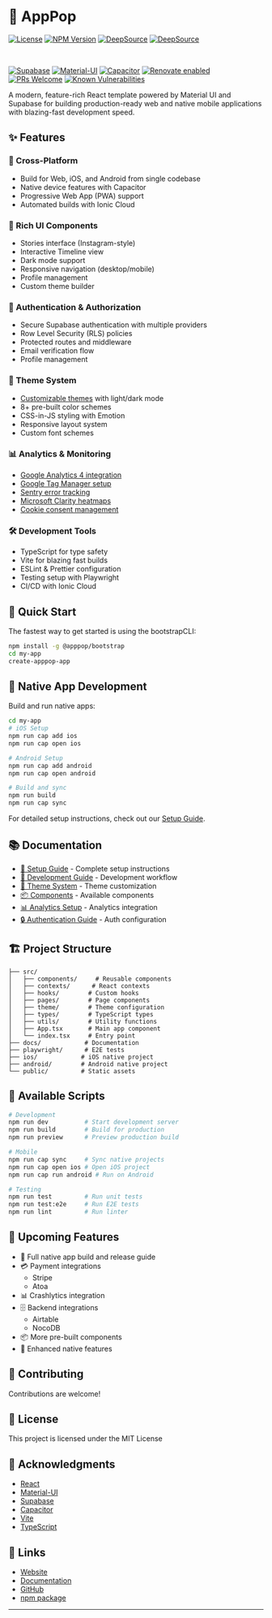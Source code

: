 # 🚀 AppPop

[![License](https://img.shields.io/badge/license-MIT-blue.svg)](LICENSE)
[![NPM Version](https://img.shields.io/npm/v/create-apppop-app.svg)](https://www.npmjs.com/package/create-apppop-app)
[![DeepSource](https://app.deepsource.com/gh/stevengonsalvez/apppop.svg/?label=code+coverage&show_trend=true&token=SA1e3xQfwYIRm8uI4Wuw32hM)](https://app.deepsource.com/gh/stevengonsalvez/apppop/)
[![DeepSource](https://app.deepsource.com/gh/stevengonsalvez/apppop.svg/?label=resolved+issues&show_trend=true&token=SA1e3xQfwYIRm8uI4Wuw32hM)](https://app.deepsource.com/gh/stevengonsalvez/apppop/)

</br>

[![Supabase](https://img.shields.io/badge/Supabase-2.x-green.svg)](https://supabase.io/)
[![Material-UI](https://img.shields.io/badge/MUI-5.x-purple.svg)](https://mui.com/)
[![Capacitor](https://img.shields.io/badge/Capacitor-5.x-blue.svg)](https://capacitorjs.com/)
[![Renovate enabled](https://img.shields.io/badge/renovate-enabled-brightgreen.svg)](https://renovatebot.com/)
[![PRs Welcome](https://img.shields.io/badge/PRs-welcome-brightgreen.svg)](CONTRIBUTING.md)
[![Known Vulnerabilities](https://snyk.io/test/github/dwyl/hapi-auth-jwt2/badge.svg?targetFile=package.json)](https://snyk.io/test/github/dwyl/hapi-auth-jwt2?targetFile=package.json)


A modern, feature-rich React template powered by Material UI and Supabase for building production-ready web and native mobile applications with blazing-fast development speed.

## ✨ Features

### 📱 Cross-Platform
- Build for Web, iOS, and Android from single codebase
- Native device features with Capacitor
- Progressive Web App (PWA) support
- Automated builds with Ionic Cloud

### 🎨 Rich UI Components
- Stories interface (Instagram-style)
- Interactive Timeline view
- Dark mode support
- Responsive navigation (desktop/mobile)
- Profile management
- Custom theme builder

### 🔐 Authentication & Authorization
- Secure Supabase authentication with multiple providers 
- Row Level Security (RLS) policies
- Protected routes and middleware
- Email verification flow
- Profile management

### 🎨 Theme System
- [Customizable themes](docs/theme-system.md) with light/dark mode
- 8+ pre-built color schemes
- CSS-in-JS styling with Emotion
- Responsive layout system
- Custom font schemes

### 📊 Analytics & Monitoring
- [Google Analytics 4 integration](docs/GoogleAnalytics.md)
- [Google Tag Manager setup](docs/gtm-setup.md)
- [Sentry error tracking](docs/monitoring.md)
- [Microsoft Clarity heatmaps](docs/heatmap.md)
- [Cookie consent management](docs/cookieconsent.md)

### 🛠️ Development Tools
- TypeScript for type safety
- Vite for blazing fast builds
- ESLint & Prettier configuration
- Testing setup with Playwright
- CI/CD with Ionic Cloud


## 🚦 Quick Start

The fastest way to get started is using the bootstrapCLI:

```bash
npm install -g @apppop/bootstrap
cd my-app
create-apppop-app
```

## 📱 Native App Development

Build and run native apps:

```bash
cd my-app
# iOS Setup
npm run cap add ios
npm run cap open ios

# Android Setup
npm run cap add android
npm run cap open android

# Build and sync
npm run build
npm run cap sync
```



For detailed setup instructions, check out our [Setup Guide](docs/setup.md).

## 📚 Documentation

- [🔧 Setup Guide](docs/setup.md) - Complete setup instructions
- [🎯 Development Guide](docs/development.md) - Development workflow
- [🎨 Theme System](docs/theme-system.md) - Theme customization
- [📦 Components](docs/components.md) - Available components
- [📊 Analytics Setup](docs/GoogleAnalytics.md) - Analytics integration
- [🔒 Authentication Guide](docs/auth.md) - Auth configuration

## 🏗️ Project Structure

```
├── src/
│   ├── components/     # Reusable components
│   ├── contexts/      # React contexts
│   ├── hooks/        # Custom hooks
│   ├── pages/        # Page components
│   ├── theme/        # Theme configuration
│   ├── types/        # TypeScript types
│   ├── utils/        # Utility functions
│   ├── App.tsx       # Main app component
│   └── index.tsx     # Entry point
├── docs/            # Documentation
├── playwright/      # E2E tests
├── ios/            # iOS native project
├── android/        # Android native project
└── public/         # Static assets
```

## 🧪 Available Scripts

```bash
# Development
npm run dev          # Start development server
npm run build        # Build for production
npm run preview      # Preview production build

# Mobile
npm run cap sync     # Sync native projects
npm run cap open ios # Open iOS project
npm run cap run android # Run on Android

# Testing
npm run test         # Run unit tests
npm run test:e2e     # Run E2E tests
npm run lint         # Run linter
```

## 🔮 Upcoming Features

- 📱 Full native app build and release guide
- 💳 Payment integrations
  - Stripe
  - Atoa
- 📊 Crashlytics integration
- 🗄️ Backend integrations
  - Airtable
  - NocoDB
- 📦 More pre-built components
- 📱 Enhanced native features

## 🤝 Contributing

Contributions are welcome! 

## 📝 License

This project is licensed under the MIT License

## 🙏 Acknowledgments

- [React](https://reactjs.org/)
- [Material-UI](https://mui.com/)
- [Supabase](https://supabase.io/)
- [Capacitor](https://capacitorjs.com/)
- [Vite](https://vitejs.dev/)
- [TypeScript](https://www.typescriptlang.org/)

## 🔗 Links

- [Website](https://apppop.dev)
- [Documentation](https://docs.apppop.dev)
- [GitHub](https://github.com/stevengonsalvez/apppop)
- [npm package](https://www.npmjs.com/package/create-apppop-app)

---